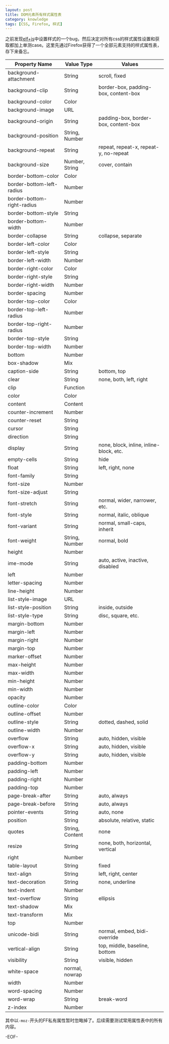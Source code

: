 ```yaml
---
layout: post
title: DOM元素所有样式属性表
category: knowledge
tags: [CSS, Firefox, 样式]
---
```


之前发现[elf+js](http://elfjs.com/)中设置样式的一个bug，然后决定对所有css的样式属性设置和获取都加上单测case。这里先通过Firefox获得了一个全部元素支持的样式属性表，存下来备忘。

| Property Name | Value Type | Values |
|-|-|-|
| background-attachment | String | scroll, fixed |
| background-clip | String | border-box, padding-box, content-box |
| background-color | Color |
| background-image | URL |
| background-origin | String | padding-box, border-box, content-box |
| background-position | String, Number | |
| background-repeat | String | repeat, repeat-x, repeat-y, no-repeat |
| background-size | Number, String | cover, contain |
| border-bottom-color | Color | |
| border-bottom-left-radius | Number | |
| border-bottom-right-radius | Number | |
| border-bottom-style | String | |
| border-bottom-width | Number | |
| border-collapse | String | collapse, separate |
| border-left-color | Color | |
| border-left-style | String | |
| border-left-width | Number | |
| border-right-color | Color | |
| border-right-style | String | |
| border-right-width | Number | |
| border-spacing | Number | |
| border-top-color | Color | |
| border-top-left-radius | Number | |
| border-top-right-radius | Number | |
| border-top-style | String | |
| border-top-width | Number | |
| bottom | Number | |
| box-shadow | Mix |
| caption-side | String | bottom, top |
| clear | String | none, both, left, right |
| clip | Function | |
| color | Color | |
| content | Content | |
| counter-increment | Number | |
| counter-reset | String | |
| cursor | String | |
| direction | String | |
| display | String | none, block, inline, inline-block, etc. |
| empty-cells | String | hide |
| float | String | left, right, none |
| font-family | String | |
| font-size | Number | |
| font-size-adjust | String | |
| font-stretch | String | normal, wider, narrower, etc. |
| font-style | String | normal, italic, oblique |
| font-variant | String | normal, small-caps, inherit |
| font-weight | String, Number | normal, bold |
| height | Number | |
| ime-mode | String | auto, active, inactive, disabled |
| left | Number | |
| letter-spacing | Number | |
| line-height | Number | |
| list-style-image | URL | |
| list-style-position | String | inside, outside |
| list-style-type | String | disc, square, etc. |
| margin-bottom | Number | |
| margin-left | Number | |
| margin-right | Number | |
| margin-top | Number | |
| marker-offset | Number | |
| max-height | Number | |
| max-width | Number | |
| min-height | Number | |
| min-width | Number | |
| opacity | Number | |
| outline-color | Color |
| outline-offset | Number | |
| outline-style | String | dotted, dashed, solid |
| outline-width | Number | |
| overflow | String | auto, hidden, visible |
| overflow-x | String | auto, hidden, visible |
| overflow-y | String | auto, hidden, visible |
| padding-bottom | Number | |
| padding-left | Number | |
| padding-right | Number | |
| padding-top | Number | |
| page-break-after | String | auto, always |
| page-break-before | String | auto, always |
| pointer-events | String | auto, none |
| position | String | absolute, relative, static |
| quotes | String, Content | none |
| resize | String | none, both, horizontal, vertical |
| right | Number | |
| table-layout | String | fixed |
| text-align | String | left, right, center |
| text-decoration | String | none, underline |
| text-indent | Number | |
| text-overflow | String | ellipsis |
| text-shadow | Mix |
| text-transform | Mix |
| top | Number | |
| unicode-bidi | String | normal, embed, bidi-override |
| vertical-align | String | top, middle, baseline, bottom |
| visibility | String | visible, hidden |
| white-space | normal, nowrap |
| width | Number | |
| word-spacing | Number | |
| word-wrap | String | break-word |
| z-index | Number | |

其中以`-moz-`开头的FF私有属性暂时忽略掉了。后续需要测试常用属性表中的所有内容。

-EOF-
